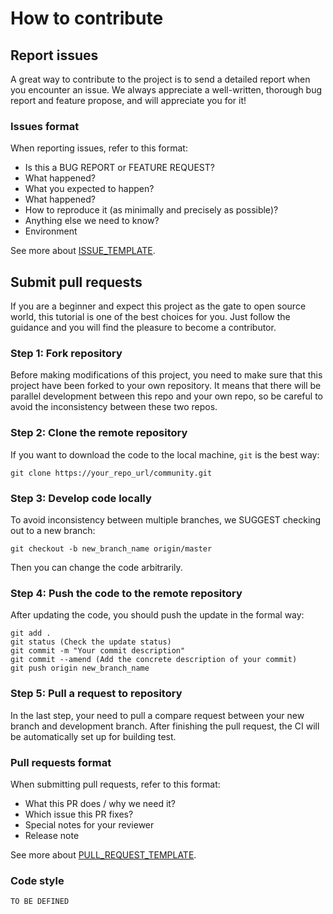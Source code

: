 # How to contribute

## Report issues

A great way to contribute to the project is to send a detailed report when you encounter an issue. We always appreciate a well-written, thorough bug report and feature propose, and will appreciate you for it!

### Issues format

When reporting issues, refer to this format:

- Is this a BUG REPORT or FEATURE REQUEST?
- What happened?
- What you expected to happen?
- What happened?
- How to reproduce it (as minimally and precisely as possible)?
- Anything else we need to know?
- Environment

See more about [ISSUE_TEMPLATE](.gitee/ISSUE_TEMPLATE.en.md).

## Submit pull requests

If you are a beginner and expect this project as the gate to open source world, this tutorial is one of the best choices for you. Just follow the guidance and you will find the pleasure to become a contributor.

### Step 1: Fork repository

Before making modifications of this project, you need to make sure that this project have been forked to your own
repository. It means that there will be parallel development between this repo and your own repo, so be careful
to avoid the inconsistency between these two repos.

### Step 2: Clone the remote repository

If you want to download the code to the local machine, ```git``` is the best way:
```
git clone https://your_repo_url/community.git
```

### Step 3: Develop code locally

To avoid inconsistency between multiple branches, we SUGGEST checking out to a new branch:
```
git checkout -b new_branch_name origin/master
```
Then you can change the code arbitrarily.

### Step 4: Push the code to the remote repository

After updating the code, you should push the update in the formal way:
```
git add .
git status (Check the update status)
git commit -m "Your commit description"
git commit --amend (Add the concrete description of your commit)
git push origin new_branch_name
```

### Step 5: Pull a request to repository

In the last step, your need to pull a compare request between your new branch and development branch. After
finishing the pull request, the CI will be automatically set up for building test.

### Pull requests format

When submitting pull requests, refer to this format:

- What this PR does / why we need it?
- Which issue this PR fixes?
- Special notes for your reviewer
- Release note

See more about [PULL_REQUEST_TEMPLATE](.gitee/PULL_REQUEST_TEMPLATE.en.md).

### Code style

```TO BE DEFINED```

